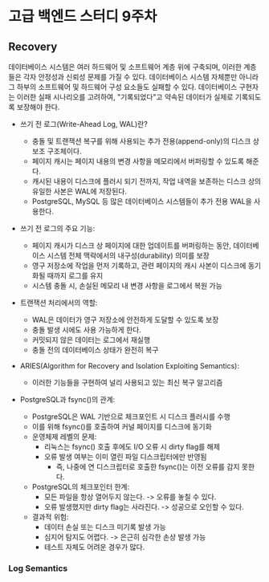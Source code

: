 # 고급 백엔드 스터디 9주차

## Recovery

데이터베이스 시스템은 여러 하드웨어 및 소프트웨어 계층 위에 구축되며, 이러한 계층들은 각자 안정성과 신뢰성 문제를 가질 수 있다. 데이터베이스 시스템 자체뿐만 아니라 그 하부의 소프트웨어 및 하드웨어 구성 요소들도 실패할 수 있다. 데이터베이스 구현자는 이러한 실패 시나리오를 고려하여, "기록되었다"고 약속된 데이터가 실제로 기록되도록 보장해야 한다.

- 쓰기 전 로그(Write-Ahead Log, WAL)란?
    - 충돌 및 트랜잭션 복구를 위해 사용되는 추가 전용(append-only)의 디스크 상 보조 구조체이다.
    - 페이지 캐시는 페이지 내용의 변경 사항을 메모리에서 버퍼링할 수 있도록 해준다.
    - 캐시된 내용이 디스크에 플러시 되기 전까지, 작업 내역을 보존하는 디스크 상의 유일한 사본은 WAL에 저장된다.
    - PostgreSQL, MySQL 등 많은 데이터베이스 시스템들이 추가 전용 WAL을 사용한다.

- 쓰기 전 로그의 주요 기능:
    - 페이지 캐시가 디스크 상 페이지에 대한 업데이트를 버퍼링하는 동안, 데이터베이스 시스템 전체 맥락에서의 내구성(durability) 의미를 보장
    - 영구 저장소에 작업을 먼저 기록하고, 관련 페이지의 캐시 사본이 디스크에 동기화될 때까지 로그를 유지
    - 시스템 충돌 시, 손실된 메모리 내 변경 사항을 로그에서 복원 가능

- 트랜잭션 처리에서의 역할:
    - WAL은 데이터가 영구 저장소에 안전하게 도달할 수 있도록 보장
    - 충돌 발생 시에도 사용 가능하게 한다.
    - 커밋되지 않은 데이터는 로그에서 재실행
    - 충돌 전의 데이터베이스 상태가 완전히 복구

- ARIES(Algorithm for Recovery and Isolation Exploiting Semantics):
    - 이러한 기능들을 구현하여 널리 사용되고 있는 최신 복구 알고리즘

- PostgreSQL과 fsync()의 관계:
    - PostgreSQL은 WAL 기반으로 체크포인트 시 디스크 플러시를 수행
    - 이를 위해 fsync()를 호출하여 커널 페이지를 디스크에 동기화
    - 운영체제 레벨의 문제:
        - 리눅스는 fsync() 호출 후에도 I/O 오류 시 dirty flag를 해제
        - 오류 발생 여부는 이미 열린 파일 디스크립터에만 반영됨
            - 즉, 나중에 연 디스크립터로 호출한 fsync()는 이전 오류를 감지 못한다.
    - PostgreSQL의 체크포인터 한계:
        - 모든 파일을 항상 열어두지 않는다. -> 오류를 놓칠 수 있다.
        - 오류 발생했지만 dirty flag는 사라진다. -> 성공으로 오인할 수 있다.
    - 결과적 위험:  
        - 데이터 손실 또는 디스크 미기록 발생 가능
        - 심지어 탐지도 어렵다. -> 은근히 심각한 손상 발생 가능
        - 테스트 자체도 어려운 경우가 많다.


### Log Semantics

